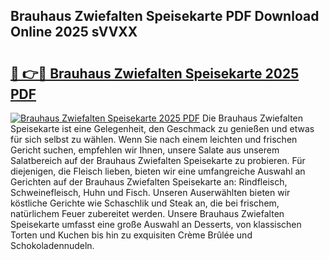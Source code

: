 ## Brauhaus Zwiefalten Speisekarte PDF Download Online 2025 sVVXX

# <h2><a href="http://gc6iho.nevu.top/?p=Brauhaus+Zwiefalten+Speisekarte">🔗 👉🔴 Brauhaus Zwiefalten Speisekarte 2025 PDF</a></h2>

[![Brauhaus Zwiefalten Speisekarte 2025 PDF](https://i.imgur.com/dBaPXMq.png)](http://gc6iho.nevu.top/?p=Brauhaus+Zwiefalten+Speisekarte)
Die Brauhaus Zwiefalten Speisekarte ist eine Gelegenheit, den Geschmack zu genießen und etwas für sich selbst zu wählen. Wenn Sie nach einem leichten und frischen Gericht suchen, empfehlen wir Ihnen, unsere Salate aus unserem Salatbereich auf der Brauhaus Zwiefalten Speisekarte zu probieren. Für diejenigen, die Fleisch lieben, bieten wir eine umfangreiche Auswahl an Gerichten auf der Brauhaus Zwiefalten Speisekarte an: Rindfleisch, Schweinefleisch, Huhn und Fisch. Unseren Auserwählten bieten wir köstliche Gerichte wie Schaschlik und Steak an, die bei frischem, natürlichem Feuer zubereitet werden. Unsere Brauhaus Zwiefalten Speisekarte umfasst eine große Auswahl an Desserts, von klassischen Torten und Kuchen bis hin zu exquisiten Crème Brûlée und Schokoladennudeln.
